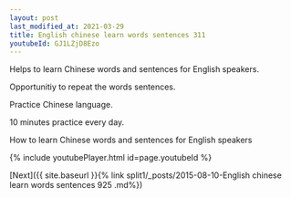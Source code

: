 ```yaml
---
layout: post
last_modified_at: 2021-03-29
title: English chinese learn words sentences 311 
youtubeId: GJ1LZjD8Ezo
---
```

 
 
Helps to learn Chinese words and sentences for English speakers.

Opportunitiy to repeat the words sentences. 

Practice Chinese language. 
 
10 minutes practice every day. 
 
How to learn Chinese words and sentences for English speakers 
 
{% include youtubePlayer.html id=page.youtubeId %}
 
 
[Next]({{ site.baseurl }}{% link  split1/_posts/2015-08-10-English chinese learn words sentences 925 .md%})
 
